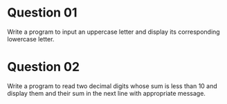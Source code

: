 # Question 01

Write a program to input an uppercase letter and display its corresponding lowercase letter.

# Question 02

Write a program to read two decimal digits whose sum is less than 10 and display them and their sum in the next line with appropriate message.
